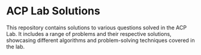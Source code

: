 # ACP Lab Solutions

This repository contains solutions to various questions solved in the ACP Lab. It includes a range of problems and their respective solutions, showcasing different algorithms and problem-solving techniques covered in the lab.
